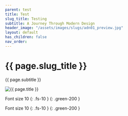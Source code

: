 ```yaml
---
parent: test
title: Test
slug_title: Testing
subtitle: A Journey Through Modern Design
header_image: "/assets/images/slugs/adn01_preview.jpg"
layout: default
has_children: false
nav_order:
---
```

<div class="slug">
    <div class="title-container">
        <h1 class="page-title">{{ page.slug_title }}</h1>
        <p class="page-subtitle">{{ page.subtitle }}</p>
    </div>
    <div class="image-container faded-left">
        <img src="{{ page.header_image | relative_url }}" alt="{{ page.title }}" />
    </div>
</div>

Font size 10
{: .fs-10 } {: .green-200 }

Font size 10 {: .fs-10 } {: .green-200 }
